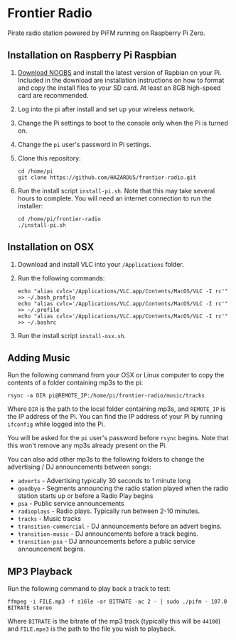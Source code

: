Frontier Radio
==============

Pirate radio station powered by PiFM running on Raspberry Pi Zero.

## Installation on Raspberry Pi Raspbian

1.  [Download NOOBS](https://www.raspberrypi.org/downloads/noobs/) and install the latest version of Rapbian on your 
    Pi. Included in the download are installation instructions on how to format and copy the install files to your SD
    card. At least an 8GB high-speed card are recommended.

2.  Log into the pi after install and set up your wireless network.

3.  Change the Pi settings to boot to the console only when the Pi is turned on.

4.  Change the `pi` user's password in Pi settings.

5.  Clone this repository:

    ```
    cd /home/pi
    git clone https://github.com/HAZARDU5/frontier-radio.git
    ```

6.  Run the install script `install-pi.sh`. Note that this may take several hours to complete. You will need an internet 
    connection to run the installer:

    ```
    cd /home/pi/frontier-radio
    ./install-pi.sh
    ```

## Installation on OSX

1.  Download and install VLC into your `/Applications` folder.

2.  Run the following commands:

    ```
    echo "alias cvlc='/Applications/VLC.app/Contents/MacOS/VLC -I rc'" >> ~/.bash_profile
    echo "alias cvlc='/Applications/VLC.app/Contents/MacOS/VLC -I rc'" >> ~/.profile
    echo "alias cvlc='/Applications/VLC.app/Contents/MacOS/VLC -I rc'" >> ~/.bashrc
    ```

3.  Run the install script `install-osx.sh`.

## Adding Music

Run the following command from your OSX or Linux computer to copy the contents of a folder containing mp3s to the pi:

```
rsync -a DIR pi@REMOTE_IP:/home/pi/frontier-radio/music/tracks
```

Where `DIR` is the path to the local folder containing mp3s, and `REMOTE_IP` is the IP address of the Pi. You can find
the IP address of your Pi by running `ifconfig` while logged into the Pi.

You will be asked for the `pi` user's password before `rsync` begins. Note that this won't remove any mp3s already 
present on the Pi.

You can also add other mp3s to the following folders to change the advertising / DJ announcements between songs:

*   `adverts` - Advertising typically 30 seconds to 1 minute long
*   `goodbye` - Segments announcing the radio station played when the radio station starts up or before a Radio Play begins
*   `psa` - Public service announcements
*   `radioplays` - Radio plays. Typically run between 2-10 minutes.
*   `tracks` - Music tracks
*   `transition-commercial` - DJ announcements before an advert begins.
*   `transition-music` - DJ announcements before a track begins.
*   `transition-psa` - DJ announcements before a public service announcement begins.

## MP3 Playback

Run the following command to play back a track to test:

```
ffmpeg -i FILE.mp3 -f s16le -ar BITRATE -ac 2 - | sudo ./pifm - 107.0 BITRATE stereo
```

Where `BITRATE` is the bitrate of the mp3 track (typically this will be `44100`) and `FILE.mpe3` is the path to the file 
you wish to playback.